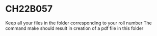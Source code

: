 # CH22B057
Keep all your files in the folder corresponding to your roll number
The command make should result in creation of a pdf file in this folder
